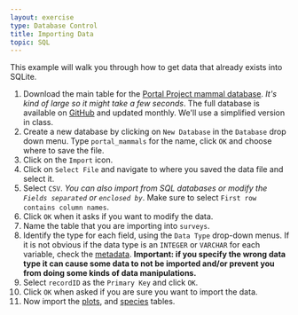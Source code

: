 ```yaml
---
layout: exercise
type: Database Control
title: Importing Data
topic: SQL
---
```


This example will walk you through how to get data that already exists
into SQLite.

1. Download the main table for
the
[Portal Project mammal database](https://ndownloader.figshare.com/files/2292172). *It's
kind of large so it might take a few seconds*. The full database is available
on [GitHub](https://github.com/weecology/PortalData) and updated monthly. We'll
use a simplified version in class.
2. Create a new database by clicking on `New Database` in the `Database` drop
down menu. Type `portal_mammals` for the name, click `OK` and choose where to
save the file.
3. Click on the `Import` icon.
4. Click on `Select File` and navigate to where you saved the data file
and select it.
5. Select `CSV`. *You can also import from SQL databases or modify the `Fields
separated` or `enclosed by`*. Make sure to select `First row contains column
names`.
6. Click `OK` when it asks if you want to modify the data.
7. Name the table that you are importing into `surveys`.
8. Identify the type for each field, using the `Data Type` drop-down menus. If
it is not obvious if the data type is an `INTEGER` or `VARCHAR` for each
variable, check the [metadata](http://esapubs.org/archive/ecol/E090/118/metadata.htm). **Important: if you specify the wrong data type it
can cause some data to not be imported and/or prevent you from doing some kinds
of data manipulations.** ​
9. Select `recordID` as the `Primary Key` and click `OK`.
10. Click `OK` when asked if you are sure you want to import the data.
11. Now import the [plots](https://ndownloader.figshare.com/files/3299474), and
    [species](https://ndownloader.figshare.com/files/3299483) tables.
